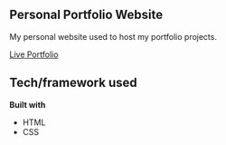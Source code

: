 ## Personal Portfolio Website
My personal website used to host my portfolio projects.

[Live Portfolio](https://www.dharminchauhan.com)


## Tech/framework used

<b>Built with</b>
- HTML
- CSS
